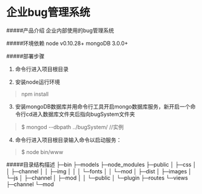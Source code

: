 企业bug管理系统
===========================


#####产品介绍
企业内部使用的bug管理系统

#####环境依赖
node v0.10.28+
mongoDB 3.0.0+

#####部署步骤
1. 命令行进入项目根目录

2. 安装node运行环境
>npm install

3. 安装mongoDB数据库并用命令行工具开启mongo数据库服务，新开启一个命令行cd进入数据库文件夹后指向bugSystem文件夹
>$ mongod --dbpath ../bugSystem/    //实例

4. 命令行进入项目根目录输入命令以启动服务：
>$ node bin/www

#####目录结构描述
├─bin
├─models
├─node_modules
├─public
│  ├─css
│  │  ├─channel
│  │  ├─img
│  │  │  └─fonts
│  │  └─mod
│  ├─dist
│  ├─images
│  └─js
│      ├─channel
│      ├─mod
│      │  └─public
│      └─plugin
├─routes
└─views
    ├─channel
    └─mod
